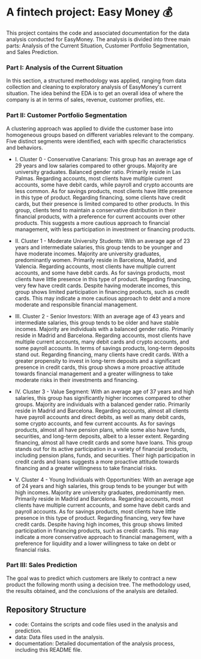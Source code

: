 # A fintech project: Easy Money 💰
This project contains the code and associated documentation for the data analysis conducted for EasyMoney. The analysis is divided into three main parts: Analysis of the Current Situation, Customer Portfolio Segmentation, and Sales Prediction.

### Part I: Analysis of the Current Situation
In this section, a structured methodology was applied, ranging from data collection and cleaning to exploratory analysis of EasyMoney's current situation. The idea behind the EDA is to get an overall idea of where the company is at in terms of sales, revenue, customer profiles, etc. 

### Part II: Customer Portfolio Segmentation
A clustering approach was applied to divide the customer base into homogeneous groups based on different variables relevant to the company. Five distinct segments were identified, each with specific characteristics and behaviors.

* I. Cluster 0 - Conservative Canarians:
This group has an average age of 29 years and low salaries compared to other groups.
Majority are university graduates.
Balanced gender ratio.
Primarily reside in Las Palmas.
Regarding accounts, most clients have multiple current accounts, some have debit cards, while payroll and crypto accounts are less common. As for savings products, most clients have little presence in this type of product. Regarding financing, some clients have credit cards, but their presence is limited compared to other products. In this group, clients tend to maintain a conservative distribution in their financial products, with a preference for current accounts over other products. This suggests a more cautious approach to financial management, with less participation in investment or financing products.

* II. Cluster 1 - Moderate University Students:
With an average age of 23 years and intermediate salaries, this group tends to be younger and have moderate incomes.
Majority are university graduates, predominantly women.
Primarily reside in Barcelona, Madrid, and Valencia.
Regarding accounts, most clients have multiple current accounts, and some have debit cards. As for savings products, most clients have little presence in this type of product. Regarding financing, very few have credit cards. Despite having moderate incomes, this group shows limited participation in financing products, such as credit cards. This may indicate a more cautious approach to debt and a more moderate and responsible financial management.

* III. Cluster 2 - Senior Investors:
With an average age of 43 years and intermediate salaries, this group tends to be older and have stable incomes.
Majority are individuals with a balanced gender ratio.
Primarily reside in Madrid and Barcelona.
Regarding accounts, most clients have multiple current accounts, many debit cards and crypto accounts, and some payroll accounts. In terms of savings products, long-term deposits stand out. Regarding financing, many clients have credit cards. With a greater propensity to invest in long-term deposits and a significant presence in credit cards, this group shows a more proactive attitude towards financial management and a greater willingness to take moderate risks in their investments and financing.

* IV. Cluster 3 - Value Segment:
With an average age of 37 years and high salaries, this group has significantly higher incomes compared to other groups.
Majority are individuals with a balanced gender ratio.
Primarily reside in Madrid and Barcelona.
Regarding accounts, almost all clients have payroll accounts and direct debits, as well as many debit cards, some crypto accounts, and few current accounts. As for savings products, almost all have pension plans, while some also have funds, securities, and long-term deposits, albeit to a lesser extent. Regarding financing, almost all have credit cards and some have loans. This group stands out for its active participation in a variety of financial products, including pension plans, funds, and securities. Their high participation in credit cards and loans suggests a more proactive attitude towards financing and a greater willingness to take financial risks.

* V. Cluster 4 - Young Individuals with Opportunities:
With an average age of 24 years and high salaries, this group tends to be younger but with high incomes.
Majority are university graduates, predominantly men.
Primarily reside in Madrid and Barcelona.
Regarding accounts, most clients have multiple current accounts, and some have debit cards and payroll accounts. As for savings products, most clients have little presence in this type of product. Regarding financing, very few have credit cards. Despite having high incomes, this group shows limited participation in financing products, such as credit cards. This may indicate a more conservative approach to financial management, with a preference for liquidity and a lower willingness to take on debt or financial risks.

### Part III: Sales Prediction
The goal was to predict which customers are likely to contract a new product the following month using a decision tree. The methodology used, the results obtained, and the conclusions of the analysis are detailed.

## Repository Structure
- code: Contains the scripts and code files used in the analysis and prediction.
- data: Data files used in the analysis.
- documentation: Detailed documentation of the analysis process, including this README file.

